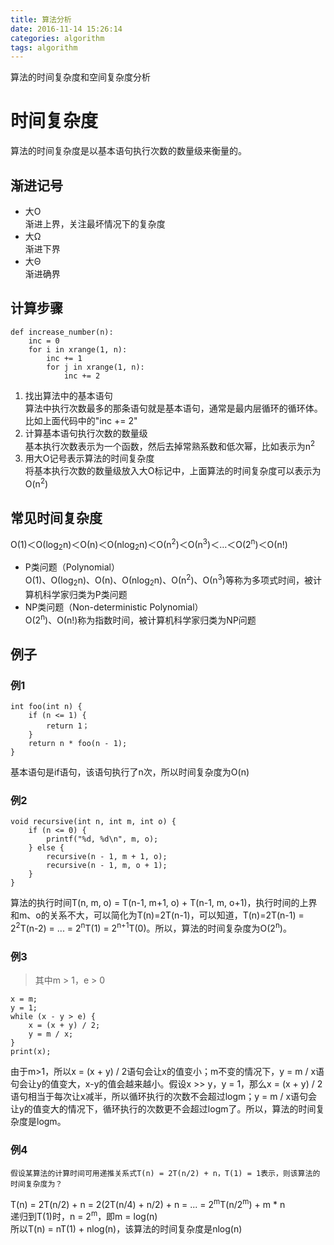 ```yaml
---
title: 算法分析
date: 2016-11-14 15:26:14
categories: algorithm
tags: algorithm
---
```


算法的时间复杂度和空间复杂度分析

<!-- more -->

# 时间复杂度
算法的时间复杂度是以基本语句执行次数的数量级来衡量的。

## 渐进记号
- 大O  
渐进上界，关注最坏情况下的复杂度
- 大Ω  
渐进下界
- 大Θ  
渐进确界

## 计算步骤
```
def increase_number(n):
    inc = 0
    for i in xrange(1, n):
        inc += 1
        for j in xrange(1, n):
            inc += 2
```

1. 找出算法中的基本语句  
算法中执行次数最多的那条语句就是基本语句，通常是最内层循环的循环体。比如上面代码中的"inc += 2" 
2. 计算基本语句执行次数的数量级  
基本执行次数表示为一个函数，然后去掉常熟系数和低次幂，比如表示为n<sup>2</sup>
3. 用大O记号表示算法的时间复杂度  
将基本执行次数的数量级放入大O标记中，上面算法的时间复杂度可以表示为O(n<sup>2</sup>)

## 常见时间复杂度
Ο(1)＜Ο(log<sub>2</sub>n)＜Ο(n)＜Ο(nlog<sub>2</sub>n)＜Ο(n<sup>2</sup>)＜Ο(n<sup>3</sup>)＜…＜Ο(2<sup>n</sup>)＜Ο(n!)  

- P类问题（Polynomial）  
Ο(1)、Ο(log<sub>2</sub>n)、Ο(n)、Ο(nlog<sub>2</sub>n)、Ο(n<sup>2</sup>)、Ο(n<sup>3</sup>)等称为多项式时间，被计算机科学家归类为P类问题
- NP类问题（Non-deterministic Polynomial）  
Ο(2<sup>n</sup>)、Ο(n!)称为指数时间，被计算机科学家归类为NP问题

## 例子
### 例1

```
int foo(int n) {
    if (n <= 1) {
        return 1；
    }
    return n * foo(n - 1);
}
```
基本语句是if语句，该语句执行了n次，所以时间复杂度为O(n)
### 例2
```
void recursive(int n, int m, int o) {
    if (n <= 0) {
        printf("%d, %d\n", m, o);
    } else {
        recursive(n - 1, m + 1, o);
        recursive(n - 1, m, o + 1);
    }
}
```
算法的执行时间T(n, m, o) = T(n-1, m+1, o) + T(n-1, m, o+1)，执行时间的上界和m、o的关系不大，可以简化为T(n)=2T(n-1)，可以知道，T(n)=2T(n-1) = 2<sup>2</sup>T(n-2) = ... = 2<sup>n</sup>T(1) = 2<sup>n+1</sup>T(0)。所以，算法的时间复杂度为O(2<sup>n</sup>)。
### 例3
>其中m > 1，e > 0

```
x = m;
y = 1;
while (x - y > e) {
    x = (x + y) / 2;
    y = m / x;
}
print(x);
```
由于m>1，所以x = (x + y) / 2语句会让x的值变小；m不变的情况下，y = m / x语句会让y的值变大，x-y的值会越来越小。假设x >> y，y = 1，那么x = (x + y) / 2语句相当于每次让x减半，所以循环执行的次数不会超过logm；y = m / x语句会让y的值变大的情况下，循环执行的次数更不会超过logm了。所以，算法的时间复杂度是logm。

### 例4
```
假设某算法的计算时间可用递推关系式T(n) = 2T(n/2) + n，T(1) = 1表示，则该算法的时间复杂度为？
```
T(n) = 2T(n/2) + n = 2(2T(n/4) + n/2) + n = ... = 2<sup>m</sup>T(n/2<sup>m</sup>) + m * n  
递归到T(1)时，n = 2<sup>m</sup>，即m = log(n)  
所以T(n) = nT(1) + nlog(n)，该算法的时间复杂度是nlog(n)


